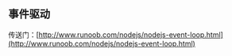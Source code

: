 ## 事件驱动
传送门：[http://www.runoob.com/nodejs/nodejs-event-loop.html](http://www.runoob.com/nodejs/nodejs-event-loop.html)